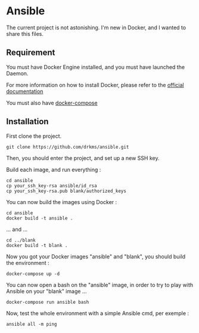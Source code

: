 # Ansible

The current project is not astonishing. I'm new in Docker, and I wanted to share this files.

## Requirement
You must have Docker Engine installed, and you must have launched the Daemon.

For more information on how to install Docker, please refer to the [official documentation](https://docs.docker.com/engine/installation/)

You must also have [docker-compose](https://docs.docker.com/compose/install/)

## Installation

First clone the project.
```
git clone https://github.com/drkms/ansible.git
```
Then, you should enter the project, and set up a new SSH key.

Build each image, and run everything :
```
cd ansible
cp your_ssh_key-rsa ansible/id_rsa
cp your_ssh_key-rsa.pub blank/authorized_keys
```

You can now build the images using Docker :

```
cd ansible 
docker build -t ansible .
```
... and ...
```
cd ../blank
docker build -t blank .
```

Now you got your Docker images "ansible" and "blank", you should build the environment :
```
docker-compose up -d
```

You can now open a bash on the "ansible" image, in order to try to play with Ansible on your "blank" image ...
```
docker-compose run ansible bash
```

Now, test the whole environment with a simple Ansible cmd, per exemple :
```
ansible all -m ping
```